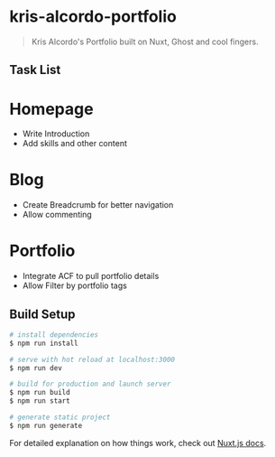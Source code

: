 # kris-alcordo-portfolio

> Kris Alcordo&#39;s Portfolio built on Nuxt, Ghost and cool fingers.

## Task List
# Homepage
- Write Introduction
- Add skills and other content

# Blog
- Create Breadcrumb for better navigation
- Allow commenting

# Portfolio 
- Integrate ACF to pull portfolio details
- Allow Filter by portfolio tags

## Build Setup

``` bash
# install dependencies
$ npm run install

# serve with hot reload at localhost:3000
$ npm run dev

# build for production and launch server
$ npm run build
$ npm run start

# generate static project
$ npm run generate
```

For detailed explanation on how things work, check out [Nuxt.js docs](https://nuxtjs.org).

